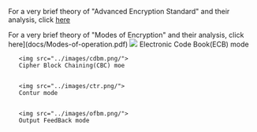 For a very brief theory of "Advanced Encryption Standard" and their analysis, click [here](docs/16_AES.pdf)

For a very brief theory of "Modes of Encryption" and their analysis, click here](docs/Modes-of-operation.pdf)
      <img src="../images/ecbm.png/">
       Electronic Code Book(ECB) mode


       <img src="../images/cdbm.png/">
       Cipher Block Chaining(CBC) moe


       <img src="../images/ctr.png/">
       Contur mode


       <img src="../images/ofbm.png/">
       Output FeedBack mode
